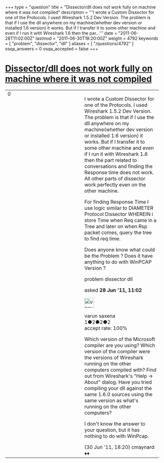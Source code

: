 +++
type = "question"
title = "Dissector/dll does not work fully on machine where it was not compiled"
description = '''I wrote a Custom Dissector for one of the Protocols. I used Wireshark 1.5.2 Dev Version. The problem is that if I use the dll anywhere on my machine(whether dev version or installed 1.6 version) it works. But if I transfer it to some other machine and even if I run it with Wireshark 1.6 then the par...'''
date = "2011-06-28T11:02:00Z"
lastmod = "2011-06-30T18:20:00Z"
weight = 4792
keywords = [ "problem", "dissector", "dll" ]
aliases = [ "/questions/4792" ]
osqa_answers = 0
osqa_accepted = false
+++

<div class="headNormal">

# [Dissector/dll does not work fully on machine where it was not compiled](/questions/4792/dissectordll-does-not-work-fully-on-machine-where-it-was-not-compiled)

</div>

<div id="main-body">

<div id="askform">

<table id="question-table" style="width:100%;"><colgroup><col style="width: 50%" /><col style="width: 50%" /></colgroup><tbody><tr class="odd"><td style="width: 30px; vertical-align: top"><div class="vote-buttons"><span id="post-4792-upvote" class="ajax-command post-vote up" rel="nofollow" title="I like this post (click again to cancel)"> </span><div id="post-4792-score" class="post-score" title="current number of votes">0</div><span id="post-4792-downvote" class="ajax-command post-vote down" rel="nofollow" title="I dont like this post (click again to cancel)"> </span> <span id="favorite-mark" class="ajax-command favorite-mark" rel="nofollow" title="mark/unmark this question as favorite (click again to cancel)"> </span><div id="favorite-count" class="favorite-count"></div></div></td><td><div id="item-right"><div class="question-body"><p>I wrote a Custom Dissector for one of the Protocols. I used Wireshark 1.5.2 Dev Version. The problem is that if I use the dll anywhere on my machine(whether dev version or installed 1.6 version) it works. But if I transfer it to some other machine and even if I run it with Wireshark 1.6 then the part related to conversations and finding the Response time does not work. All other parts of dissector work perfectly even on the other machine.</p><p>For finding Response Time I use logic similar to DIAMETER Protocol Dissector WHEREIN i store Time when Req came in a Tree and later on when Rsp packet comes, query the tree to find req time.</p><p>Does anyone know what could be the Problem ? Does it have anything to do with WinPCAP Version ?</p></div><div id="question-tags" class="tags-container tags"><span class="post-tag tag-link-problem" rel="tag" title="see questions tagged &#39;problem&#39;">problem</span> <span class="post-tag tag-link-dissector" rel="tag" title="see questions tagged &#39;dissector&#39;">dissector</span> <span class="post-tag tag-link-dll" rel="tag" title="see questions tagged &#39;dll&#39;">dll</span></div><div id="question-controls" class="post-controls"></div><div class="post-update-info-container"><div class="post-update-info post-update-info-user"><p>asked <strong>28 Jun '11, 11:02</strong></p><img src="https://secure.gravatar.com/avatar/98b912fc4a13fff8fae6632b403d9ce6?s=32&amp;d=identicon&amp;r=g" class="gravatar" width="32" height="32" alt="varun%20saxena&#39;s gravatar image" /><p><span>varun saxena</span><br />
<span class="score" title="1 reputation points">1</span><span title="2 badges"><span class="badge1">●</span><span class="badgecount">2</span></span><span title="2 badges"><span class="silver">●</span><span class="badgecount">2</span></span><span title="2 badges"><span class="bronze">●</span><span class="badgecount">2</span></span><br />
<span class="accept_rate" title="Rate of the user&#39;s accepted answers">accept rate:</span> <span title="varun saxena has one accepted answer">100%</span></p></div></div><div id="comments-container-4792" class="comments-container"><span id="4877"></span><div id="comment-4877" class="comment"><div id="post-4877-score" class="comment-score"></div><div class="comment-text"><p>Which version of the Microsoft compiler are you using? Which version of the compiler were the versions of Wireshark running on the other computers compiled with? Find out from Wireshark's "Help -&gt; About" dialog. Have you tried compiling your dll against the same 1.6.0 sources using the same version as what's running on the other computers?</p><p>I don't know the answer to your question, but it has nothing to do with WinPcap.</p></div><div id="comment-4877-info" class="comment-info"><span class="comment-age">(30 Jun '11, 18:20)</span> <span class="comment-user userinfo">cmaynard ♦♦</span></div></div></div><div id="comment-tools-4792" class="comment-tools"></div><div class="clear"></div><div id="comment-4792-form-container" class="comment-form-container"></div><div class="clear"></div></div></td></tr></tbody></table>

</div>

</div>

